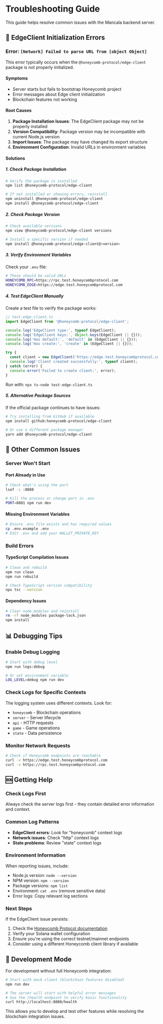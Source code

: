 # Troubleshooting Guide

This guide helps resolve common issues with the Mancala backend server.

## 🚨 EdgeClient Initialization Errors

### Error: `[Network] Failed to parse URL from [object Object]`

This error typically occurs when the `@honeycomb-protocol/edge-client` package is not properly initialized.

#### Symptoms
- Server starts but fails to bootstrap Honeycomb project
- Error messages about Edge client initialization
- Blockchain features not working

#### Root Causes
1. **Package Installation Issues**: The EdgeClient package may not be properly installed
2. **Version Compatibility**: Package version may be incompatible with current Node.js version
3. **Import Issues**: The package may have changed its export structure
4. **Environment Configuration**: Invalid URLs in environment variables

#### Solutions

##### 1. Check Package Installation
```bash
# Verify the package is installed
npm list @honeycomb-protocol/edge-client

# If not installed or showing errors, reinstall
npm uninstall @honeycomb-protocol/edge-client
npm install @honeycomb-protocol/edge-client
```

##### 2. Check Package Version
```bash
# Check available versions
npm view @honeycomb-protocol/edge-client versions

# Install a specific version if needed
npm install @honeycomb-protocol/edge-client@<version>
```

##### 3. Verify Environment Variables
Check your `.env` file:
```bash
# These should be valid URLs
HONEYCOMB_RPC=https://rpc.test.honeycombprotocol.com
HONEYCOMB_EDGE=https://edge.test.honeycombprotocol.com
```

##### 4. Test EdgeClient Manually
Create a test file to verify the package works:
```typescript
// test-edge-client.ts
import EdgeClient from '@honeycomb-protocol/edge-client';

console.log('EdgeClient type:', typeof EdgeClient);
console.log('EdgeClient keys:', Object.keys(EdgeClient || {}));
console.log('Has default:', 'default' in (EdgeClient || {}));
console.log('Has create:', 'create' in (EdgeClient || {}));

try {
  const client = new EdgeClient('https://edge.test.honeycombprotocol.com');
  console.log('Client created successfully:', typeof client);
} catch (error) {
  console.error('Failed to create client:', error);
}
```

Run with: `npx ts-node test-edge-client.ts`

##### 5. Alternative Package Sources
If the official package continues to have issues:
```bash
# Try installing from GitHub if available
npm install github:honeycomb-protocol/edge-client

# Or use a different package manager
yarn add @honeycomb-protocol/edge-client
```

## 🔧 Other Common Issues

### Server Won't Start

#### Port Already in Use
```bash
# Check what's using the port
lsof -i :8080

# Kill the process or change port in .env
PORT=8081 npm run dev
```

#### Missing Environment Variables
```bash
# Ensure .env file exists and has required values
cp .env.example .env
# Edit .env and add your WALLET_PRIVATE_KEY
```

### Build Errors

#### TypeScript Compilation Issues
```bash
# Clean and rebuild
npm run clean
npm run rebuild

# Check TypeScript version compatibility
npx tsc --version
```

#### Dependency Issues
```bash
# Clear node_modules and reinstall
rm -rf node_modules package-lock.json
npm install
```

## 📊 Debugging Tips

### Enable Debug Logging
```bash
# Start with debug level
npm run logs:debug

# Or set environment variable
LOG_LEVEL=debug npm run dev
```

### Check Logs for Specific Contexts
The logging system uses different contexts. Look for:
- `honeycomb` - Blockchain operations
- `server` - Server lifecycle
- `api` - HTTP requests
- `game` - Game operations
- `state` - Data persistence

### Monitor Network Requests
```bash
# Check if Honeycomb endpoints are reachable
curl -v https://edge.test.honeycombprotocol.com
curl -v https://rpc.test.honeycombprotocol.com
```

## 🆘 Getting Help

### Check Logs First
Always check the server logs first - they contain detailed error information and context.

### Common Log Patterns
- **EdgeClient errors**: Look for "honeycomb" context logs
- **Network issues**: Check "http" context logs
- **State problems**: Review "state" context logs

### Environment Information
When reporting issues, include:
- Node.js version: `node --version`
- NPM version: `npm --version`
- Package versions: `npm list`
- Environment: `cat .env` (remove sensitive data)
- Error logs: Copy relevant log sections

### Next Steps
If the EdgeClient issue persists:
1. Check the [Honeycomb Protocol documentation](https://docs.honeycombprotocol.com/)
2. Verify your Solana wallet configuration
3. Ensure you're using the correct testnet/mainnet endpoints
4. Consider using a different Honeycomb client library if available

## 🚀 Development Mode

For development without full Honeycomb integration:
```bash
# Start with mock client (blockchain features disabled)
npm run dev

# The server will start with helpful error messages
# Use the /health endpoint to verify basic functionality
curl http://localhost:8080/health
```

This allows you to develop and test other features while resolving the blockchain integration issues.
